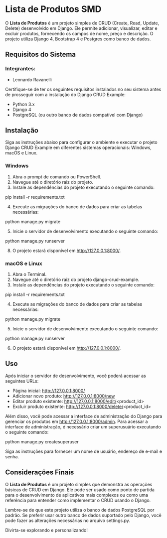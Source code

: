 # Lista de Produtos SMD

O **Lista de Produtos** é um projeto simples de CRUD (Create, Read, Update, Delete) desenvolvido em Django. Ele permite adicionar, visualizar, editar e excluir produtos, fornecendo os campos de nome, preço e descrição. O projeto utiliza Django 4, Bootstrap 4 e Postgres como banco de dados.

## Requisitos do Sistema

### Integrantes:

- Leonardo Ravanelli

Certifique-se de ter os seguintes requisitos instalados no seu sistema antes de prosseguir com a instalação do Django CRUD Example:

- Python 3.x
- Django 4
- PostgreSQL (ou outro banco de dados compatível com Django)

## Instalação

Siga as instruções abaixo para configurar o ambiente e executar o projeto Django CRUD Example em diferentes sistemas operacionais: Windows, macOS e Linux.

### Windows

1. Abra o prompt de comando ou PowerShell.
2. Navegue até o diretório raiz do projeto.
3. Instale as dependências do projeto executando o seguinte comando:

pip install -r requirements.txt

4. Execute as migrações do banco de dados para criar as tabelas necessárias:

python manage.py migrate

5. Inicie o servidor de desenvolvimento executando o seguinte comando:

python manage.py runserver

8. O projeto estará disponível em http://127.0.0.1:8000/.

### macOS e Linux

1. Abra o Terminal.
2. Navegue até o diretório raiz do projeto django-crud-example.
3. Instale as dependências do projeto executando o seguinte comando:

pip install -r requirements.txt

4. Execute as migrações do banco de dados para criar as tabelas necessárias:

python manage.py migrate

5. Inicie o servidor de desenvolvimento executando o seguinte comando:

python manage.py runserver

6. O projeto estará disponível em http://127.0.0.1:8000/.

## Uso

Após iniciar o servidor de desenvolvimento, você poderá acessar as seguintes URLs:

- Página inicial: http://127.0.0.1:8000/
- Adicionar novo produto: http://127.0.0.1:8000/new
- Editar produto existente: http://127.0.0.1:8000/edit/<product_id>
- Excluir produto existente: http://127.0.0.1:8000/delete/<product_id>

Além disso, você pode acessar a interface de administração do Django para gerenciar os produtos em http://127.0.0.1:8000/admin. Para acessar a interface de administração, é necessário criar um superusuário executando o seguinte comando:

python manage.py createsuperuser

Siga as instruções para fornecer um nome de usuário, endereço de e-mail e senha.

## Considerações Finais

O **Lista de Produtos** é um projeto simples que demonstra as operações básicas de CRUD em Django. Ele pode ser usado como ponto de partida para o desenvolvimento de aplicativos mais complexos ou como uma referência para entender como implementar o CRUD usando o Django.

Lembre-se de que este projeto utiliza o banco de dados PostgreSQL por padrão. Se preferir usar outro banco de dados suportado pelo Django, você pode fazer as alterações necessárias no arquivo settings.py.

Divirta-se explorando e personalizando!
